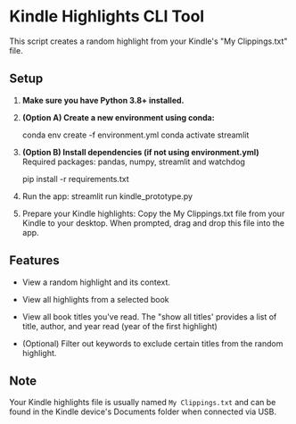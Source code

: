 # Kindle Highlights CLI Tool

This script creates a random highlight from your Kindle's "My Clippings.txt" file.


## Setup

1. **Make sure you have Python 3.8+ installed.**

2. **(Option A) Create a new environment using conda:**

   conda env create -f environment.yml
   conda activate streamlit
   
3. **(Option B) Install dependencies (if not using environment.yml)**
   Required packages: pandas, numpy, streamlit and watchdog

   pip install -r requirements.txt

5. Run the app:
   streamlit run kindle_prototype.py
   
6. Prepare your Kindle highlights:
Copy the My Clippings.txt file from your Kindle to your desktop.
When prompted, drag and drop this file into the app.



## Features

- View a random highlight and its context.
- View all highlights from a selected book
- View all book titles you've read. The "show all titles' provides a list of title, author, and year read (year of the first highlight)

- (Optional) Filter out keywords to exclude certain titles from the random highlight.

## Note

Your Kindle highlights file is usually named `My Clippings.txt` and can be found in the
Kindle device's Documents folder when connected via USB.
